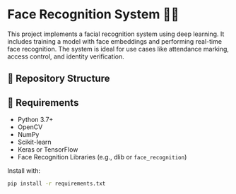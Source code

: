 # Face Recognition System 🧠📸

This project implements a facial recognition system using deep learning. It includes training a model with face embeddings and performing real-time face recognition. The system is ideal for use cases like attendance marking, access control, and identity verification.

## 📁 Repository Structure




## 🔧 Requirements

- Python 3.7+
- OpenCV
- NumPy
- Scikit-learn
- Keras or TensorFlow
- Face Recognition Libraries (e.g., dlib or `face_recognition`)

Install with:
```bash
pip install -r requirements.txt
